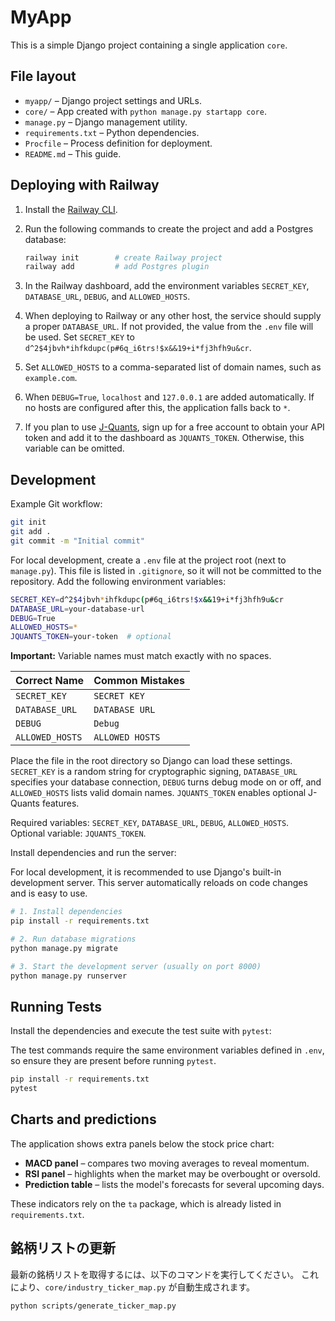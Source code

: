 # MyApp

This is a simple Django project containing a single application `core`.

## File layout

- `myapp/` – Django project settings and URLs.
- `core/` – App created with `python manage.py startapp core`.
- `manage.py` – Django management utility.
- `requirements.txt` – Python dependencies.
- `Procfile` – Process definition for deployment.
- `README.md` – This guide.

## Deploying with Railway

1. Install the [Railway CLI](https://railway.app/).
2. Run the following commands to create the project and add a Postgres database:

   ```bash
   railway init        # create Railway project
   railway add         # add Postgres plugin
   ```
3. In the Railway dashboard, add the environment variables `SECRET_KEY`, `DATABASE_URL`, `DEBUG`, and `ALLOWED_HOSTS`.
4. When deploying to Railway or any other host, the service should supply a proper `DATABASE_URL`. If not provided, the value from the `.env` file will be used.
   Set `SECRET_KEY` to `d^2$4jbvh*ihfkdupc(p#6q_i6trs!$x&&19+i*fj3hfh9u&cr`.
5. Set `ALLOWED_HOSTS` to a comma-separated list of domain names, such as `example.com`.
6. When `DEBUG=True`, `localhost` and `127.0.0.1` are added automatically. If no hosts are configured after this, the application falls back to `*`.
7. If you plan to use [J-Quants](https://jpx-jquants.com/), sign up for a free account to obtain your API token and add it to the dashboard as `JQUANTS_TOKEN`. Otherwise, this variable can be omitted.

## Development

Example Git workflow:

```bash
git init
git add .
git commit -m "Initial commit"
```

For local development, create a `.env` file at the project root (next to `manage.py`).
This file is listed in `.gitignore`, so it will not be committed to the repository.
Add the following environment variables:

```bash
SECRET_KEY=d^2$4jbvh*ihfkdupc(p#6q_i6trs!$x&&19+i*fj3hfh9u&cr
DATABASE_URL=your-database-url
DEBUG=True
ALLOWED_HOSTS=*
JQUANTS_TOKEN=your-token  # optional
```

**Important:** Variable names must match exactly with no spaces.

| Correct Name | Common Mistakes |
|--------------|-----------------|
| `SECRET_KEY` | `SECRET KEY` |
| `DATABASE_URL` | `DATABASE URL` |
| `DEBUG` | `Debug` |
| `ALLOWED_HOSTS` | `ALLOWED HOSTS` |

Place the file in the root directory so Django can load these settings. `SECRET_KEY` is a random string for cryptographic signing, `DATABASE_URL` specifies your database connection, `DEBUG` turns debug mode on or off, and `ALLOWED_HOSTS` lists valid domain names. `JQUANTS_TOKEN` enables optional J-Quants features.

Required variables: `SECRET_KEY`, `DATABASE_URL`, `DEBUG`, `ALLOWED_HOSTS`.
Optional variable: `JQUANTS_TOKEN`.

Install dependencies and run the server:

For local development, it is recommended to use Django's built-in development server. This server automatically reloads on code changes and is easy to use.

```bash
# 1. Install dependencies
pip install -r requirements.txt

# 2. Run database migrations
python manage.py migrate

# 3. Start the development server (usually on port 8000)
python manage.py runserver
```

## Running Tests

Install the dependencies and execute the test suite with `pytest`:

The test commands require the same environment variables defined in `.env`, so ensure they are present before running `pytest`.

```bash
pip install -r requirements.txt
pytest
```

## Charts and predictions

The application shows extra panels below the stock price chart:

- **MACD panel** – compares two moving averages to reveal momentum.
- **RSI panel** – highlights when the market may be overbought or oversold.
- **Prediction table** – lists the model's forecasts for several upcoming days.

These indicators rely on the `ta` package, which is already listed in
`requirements.txt`.

## 銘柄リストの更新
最新の銘柄リストを取得するには、以下のコマンドを実行してください。
これにより、`core/industry_ticker_map.py` が自動生成されます。

```bash
python scripts/generate_ticker_map.py
```
